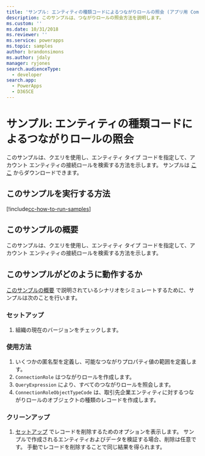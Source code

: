 ```yaml
---
title: 'サンプル: エンティティの種類コードによるつながりロールの照会 (アプリ用 Common Data Service) | Microsoft Docs'
description: このサンプルは、つながりロールの照会方法を説明します。
ms.custom: ''
ms.date: 10/31/2018
ms.reviewer: ''
ms.service: powerapps
ms.topic: samples
author: brandonsimons
ms.author: jdaly
manager: ryjones
search.audienceType:
  - developer
search.app:
  - PowerApps
  - D365CE
---
```

# <a name="sample-query-connection-roles-by-entity-type-code"></a>サンプル: エンティティの種類コードによるつながりロールの照会

このサンプルは、クエリを使用し、エンティティ タイプ コードを指定して、アカウント エンティティの接続ロールを検索する方法を示します。 サンプルは [ここ](https://github.com/Microsoft/PowerApps-Samples/tree/master/cds/orgsvc/C%23/QueryRoleByEntityType) からダウンロードできます。

## <a name="how-to-run-this-sample"></a>このサンプルを実行する方法

[!include[cc-how-to-run-samples](../../includes/cc-how-to-run-samples.md)]

## <a name="what-this-sample-does"></a>このサンプルの概要

このサンプルは、クエリを使用し、エンティティ タイプ コードを指定して、アカウント エンティティの接続ロールを検索する方法を示します。

## <a name="how-this-sample-works"></a>このサンプルがどのように動作するか

[このサンプルの概要](#what-this-sample-does) で説明されているシナリオをシミュレートするために、サンプルは次のことを行います。

### <a name="setup"></a>セットアップ

1. 組織の現在のバージョンをチェックします。

### <a name="demonstrate"></a>使用方法

1. いくつかの匿名型を定義し、可能なつながりプロパティ値の範囲を定義します。
2. `ConnectionRole` はつながりロールを作成します。
3. `QueryExpression` により、すべてのつながりロールを照会します。
4. `ConnectionRoleObjectTypeCode` は、取引先企業エンティティに対するつながりロールのオブジェクトの種類のレコードを作成します。 

### <a name="clean-up"></a>クリーンアップ

1. [セットアップ](#setup) でレコードを削除するためのオプションを表示します。
    サンプルで作成されるエンティティおよびデータを検証する場合、削除は任意です。 手動でレコードを削除することで同じ結果を得られます。
